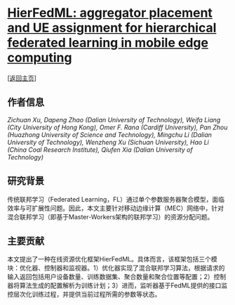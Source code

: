 # [HierFedML: aggregator placement and UE assignment for hierarchical federated learning in mobile edge computing](https://doi.org/10.1109/TPDS.2022.3218807)

\[[返回主页](../../README.md)\]

## 作者信息
*Zichuan Xu, Dapeng Zhao (Dalian University of Technology), Weifa Liang (City University of Hong Kong), Omer F. Rana (Cardiff University), Pan Zhou (Huazhong University of Science and Technology), Mingchu Li (Dalian University of Technology), Wenzheng Xu (Sichuan University), Hao Li (China Coal Research Institute), Qiufen Xia (Dalian University of Technology)*

## 研究背景
传统联邦学习（Federated Learning，FL）通过单个参数服务器聚合模型，面临效率与可扩展性问题。因此，本文主要针对移动边缘计算（MEC）网络中，针对混合联邦学习（即基于Master-Workers架构的联邦学习）的资源分配问题。

## 主要贡献
本文提出了一种在线资源优化框架HierFedML。具体而言，该框架包括三个模块：优化器、控制器和监视器。1）优化器实现了混合联邦学习算法，根据请求的输入返回包括用户设备数量、训练数据集、聚合数量和聚合位置等配置；2）控制器将算法生成的配置解析为训练计划；3）进而，监听器基于FedML提供的接口监控层次化训练过程，并提供当前过程所需的参数等状态。
